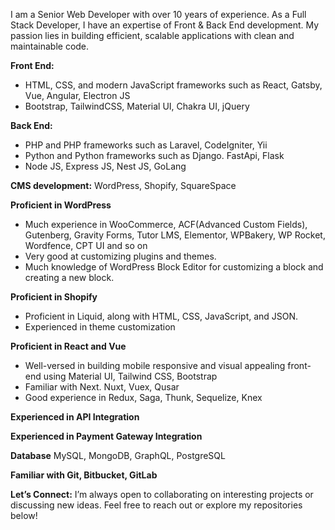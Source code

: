 I am a Senior Web Developer with over 10 years of experience. 
As a Full Stack Developer, I have an expertise of Front & Back End development.
My passion lies in building efficient, scalable applications with clean and maintainable code.

**Front End:**
- HTML, CSS, and modern JavaScript frameworks such as React, Gatsby, Vue, Angular, Electron JS
- Bootstrap, TailwindCSS, Material UI, Chakra UI, jQuery
  
**Back End:**
- PHP and PHP frameworks such as Laravel, CodeIgniter, Yii
- Python and Python frameworks such as Django. FastApi, Flask
- Node JS, Express JS, Nest JS, GoLang
  
**CMS development:** WordPress, Shopify, SquareSpace

**Proficient in WordPress**
- Much experience in WooCommerce, ACF(Advanced Custom Fields), Gutenberg, Gravity Forms, Tutor LMS, Elementor, WPBakery, WP Rocket, Wordfence, CPT UI and so on
- Very good at customizing plugins and themes.
- Much knowledge of WordPress Block Editor for customizing a block and creating a new block.

**Proficient in Shopify**
- Proficient in Liquid, along with HTML, CSS, JavaScript, and JSON.
- Experienced in theme customization

**Proficient in React and Vue**
- Well-versed in building mobile responsive and visual appealing front-end using Material UI, Tailwind CSS, Bootstrap
- Familiar with Next. Nuxt, Vuex, Qusar
- Good experience in Redux, Saga, Thunk, Sequelize, Knex

**Experienced in API Integration**

**Experienced in Payment Gateway Integration**

**Database**
MySQL, MongoDB, GraphQL, PostgreSQL

**Familiar with Git, Bitbucket, GitLab**

**Let’s Connect:**
I’m always open to collaborating on interesting projects or discussing new ideas. Feel free to reach out or explore my repositories below!
